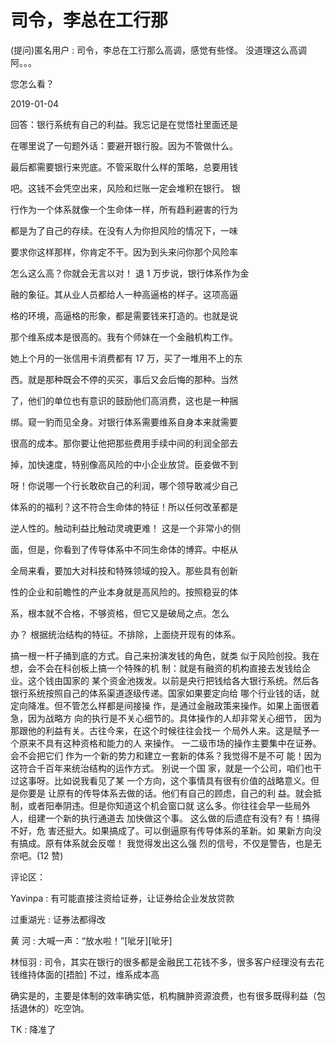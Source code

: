 # 司令，李总在工行那

(提问)匿名用户 : 司令，李总在工行那么高调，感觉有些怪。 没道理这么高调阿。。。

您怎么看？

2019-01-04

回答：银行系统有自己的利益。我忘记是在觉悟社里面还是

在哪里说了一句题外话：要避开银行股。因为不管做什么。

最后都需要银行来兜底。不管采取什么样的策略，总要用钱

吧。这钱不会凭空出来，风险和烂账一定会堆积在银行。 银

行作为一个体系就像一个生命体一样，所有趋利避害的行为

都是为了自己的存续。在没有人为你担风险的情况下，一味

要求你这样那样，你肯定不干。因为到头来问你那个风险率

怎么这么高？你就会无言以对！ 退 1 万步说，银行体系作为金

融的象征。其从业人员都给人一种高逼格的样子。这项高逼

格的环境，高逼格的形象，都是需要钱来打造的。也就是说

那个维系成本是很高的。我有个师妹在一个金融机构工作。

她上个月的一张信用卡消费都有 17 万，买了一堆用不上的东

西。就是那种既会不停的买买，事后又会后悔的那种。当然

了，他们的单位也有意识的鼓励他们高消费，这也是一种捆

绑。窥一豹而见全身。对银行体系需要维系自身本来就需要

很高的成本。那你要让他把那些费用手续中间的利润全部去

掉，加快速度，特别像高风险的中小企业放贷。臣妾做不到

呀！你说哪一个行长敢砍自己的利润，哪个领导敢减少自己

体系的的福利？这不符合生命体的特征！所以任何改革都是

逆人性的。触动利益比触动灵魂更难！ 这是一个非常小的侧

面，但是，你看到了传导体系中不同生命体的博弈。中枢从

全局来看，要加大对科技和特殊领域的投入。那些具有创新

性的企业和前瞻性的产业本身就是高风险的。按照稳妥的体

系，根本就不合格，不够资格，但它又是破局之点。怎么

办？ 根据统治结构的特征。不排除，上面绕开现有的体系。

搞一根一杆子捅到底的方式。自己来扮演发钱的角色，就类 似于风险创投。我在想，会不会在科创板上搞一个特殊的机 制：就是有融资的机构直接去发钱给企业。这个钱由国家的 某个资金池拨发。以前是央行把钱给各大银行系统。然后各 银行系统按照自己的体系渠道逐级传递。国家如果要定向给 哪个行业钱的话，就定向降准。但不管怎么样都是间接操 作，是通过金融政策来操作。如果上面很着急，因为战略方 向的执行是不关心细节的。具体操作的人却非常关心细节， 因为那跟他的利益有关。古往今来，在这个时候往往会找一 个局外人来。这是赋予一个原来不具有这种资格和能力的人 来操作。 一二级市场的操作主要集中在证券。会不会把它们 作为一个新的势力和建立一套新的体系？我觉得不是不可 能！因为这符合千百年来统治结构的运作方式。 别说一个国 家，就是一个公司，咱们也干过这事呀。比如说我看见了某 一个方向，这个事情具有很有价值的战略意义。但是你要是 让原有的传导体系去做的话。他们有自己的顾虑，自己的利 益。就会抵制，或者阳奉阴违。但是你知道这个机会窗口就 这么多。你往往会早一些局外人，组建一个新的执行通道去 加快做这个事。 这么做的后遗症有没有? 有！搞得不好，危 害还挺大。如果搞成了。可以倒逼原有传导体系的革新。如 果新方向没有搞成。原有体系就会反噬！ 我觉得发出这么强 烈的信号，不仅是警告，也是无奈吧。(12 赞)

评论区：

Yavinpa : 有可能直接注资给证券，让证券给企业发放贷款

过重湖光 : 证券法都得改

黄 河 : 大喊一声：“放水啦！”[呲牙][呲牙]

林恒羽 : 司令，其实在银行的很多都是金融民工花钱不多，很多客户经理没有去花钱维持体面的[捂脸] 不过，维系成本高

确实是的，主要是体制的效率确实低，机构臃肿资源浪费，也有很多既得利益（包括退休的）吃空饷。

TK : 降准了